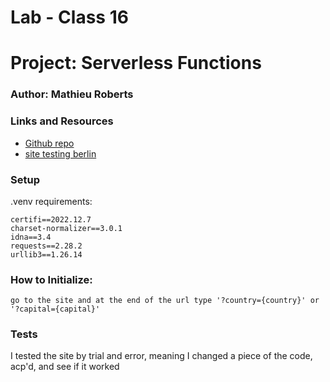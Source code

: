 # Lab - Class 16

# Project: Serverless Functions
### Author: Mathieu Roberts

### Links and Resources
- [Github repo](https://github.com/VadenGrey/serverless)
- [site testing berlin](https://serverless-brown-beta.vercel.app/api/capital)

### Setup
.venv requirements:

    certifi==2022.12.7
    charset-normalizer==3.0.1
    idna==3.4
    requests==2.28.2
    urllib3==1.26.14

### How to Initialize:

    go to the site and at the end of the url type '?country={country}' or '?capital={capital}'

### Tests
    
I tested the site by trial and error, meaning I changed a piece of the code, acp'd, and see if it worked